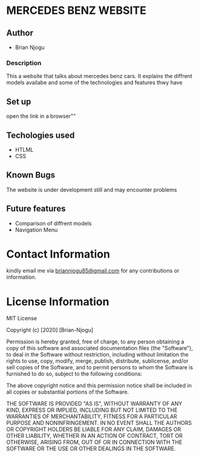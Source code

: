 # MERCEDES BENZ WEBSITE

## Author
* Brian Njogu

### Description
This a website that talks about mercedes benz cars.
It explains the diffrent models availabe and some of the technologies and features thwy have

## Set up
 open the link in a browser""

## Techologies used
 * HTLML
 * CSS

 ## Known Bugs

 The website is under development still and may encounter problems

 ## Future features 
 * Comparison of diffrent models
 * Navigation Menu

 # Contact Information
  kindly email me via briannjogu85@gmail.com for any contributions or information.

# License Information
MIT License

Copyright (c) [2020] [Brian-Njogu]

Permission is hereby granted, free of charge, to any person obtaining a copy
of this software and associated documentation files (the "Software"), to deal
in the Software without restriction, including without limitation the rights
to use, copy, modify, merge, publish, distribute, sublicense, and/or sell
copies of the Software, and to permit persons to whom the Software is
furnished to do so, subject to the following conditions:

The above copyright notice and this permission notice shall be included in all
copies or substantial portions of the Software.

THE SOFTWARE IS PROVIDED "AS IS", WITHOUT WARRANTY OF ANY KIND, EXPRESS OR
IMPLIED, INCLUDING BUT NOT LIMITED TO THE WARRANTIES OF MERCHANTABILITY,
FITNESS FOR A PARTICULAR PURPOSE AND NONINFRINGEMENT. IN NO EVENT SHALL THE
AUTHORS OR COPYRIGHT HOLDERS BE LIABLE FOR ANY CLAIM, DAMAGES OR OTHER
LIABILITY, WHETHER IN AN ACTION OF CONTRACT, TORT OR OTHERWISE, ARISING FROM,
OUT OF OR IN CONNECTION WITH THE SOFTWARE OR THE USE OR OTHER DEALINGS IN THE
SOFTWARE.